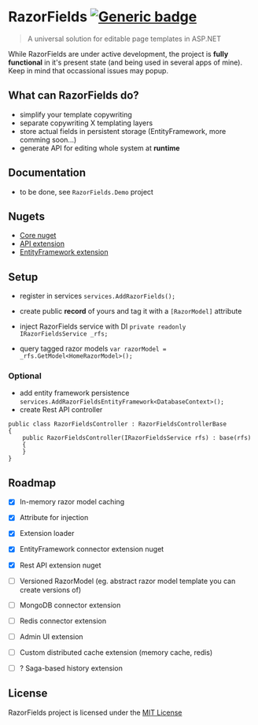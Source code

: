 # RazorFields [![Generic badge](https://img.shields.io/badge/Active%3F-yes-green.svg)](https://shields.io/)
> A universal solution for editable page templates in ASP.NET

While RazorFields are under active development, the project is **fully functional** in it's present state (and being used in several apps of mine). Keep in mind that occassional issues may popup.

## What can RazorFields do?
- simplify your template copywriting
- separate copywriting X templating layers
- store actual fields in persistent storage (EntityFramework, more comming soon...)
- generate API for editing whole system at **runtime**

## Documentation
- to be done, see `RazorFields.Demo` project

## Nugets
- [Core nuget](https://www.nuget.org/packages/RazorFields)
- [API extension](https://www.nuget.org/packages/RazorFields.Api)
- [EntityFramework extension](https://www.nuget.org/packages/RazorFields.EntityFramework)

## Setup
- register in services `services.AddRazorFields();`

- create public **record** of yours and tag it with a `[RazorModel]` attribute

- inject RazorFields service with DI `private readonly IRazorFieldsService _rfs;`
- query tagged razor models `var razorModel = _rfs.GetModel<HomeRazorModel>();`

### Optional
- add entity framework persistence `services.AddRazorFieldsEntityFramework<DatabaseContext>();`
- create Rest API controller
```
public class RazorFieldsController : RazorFieldsControllerBase
{
    public RazorFieldsController(IRazorFieldsService rfs) : base(rfs)
    {
    }
}
```

## Roadmap
- [x] In-memory razor model caching
- [x] Attribute for injection
- [x] Extension loader 
- [x] EntityFramework connector extension nuget
- [x] Rest API extension nuget  
- [ ] Versioned RazorModel (eg. abstract razor model template you can create versions of)
- [ ] MongoDB connector extension
- [ ] Redis connector extension
- [ ] Admin UI extension
- [ ] Custom distributed cache extension (memory cache, redis)

- [ ] ? Saga-based history extension

## License
RazorFields project is licensed under the [MIT License](https://github.com/majda107/razorfields/blob/master/LICENSE)
